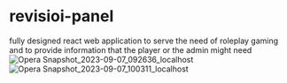# revisioi-panel
fully designed react web application to serve the need of roleplay gaming and to provide information that the player or the admin might need 
![Opera Snapshot_2023-09-07_092636_localhost](https://github.com/Ssnoopy69/revisioi-panel/assets/71103431/e57fc9f4-3865-400c-9b40-b1a5fcd0b0b6)
![Opera Snapshot_2023-09-07_100311_localhost](https://github.com/Ssnoopy69/revisioi-panel/assets/71103431/ec510e94-f00b-4bdd-a72b-5586b8cdb935)
